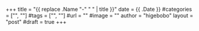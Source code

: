 +++
title = "{{ replace .Name "-" " " | title }}"
date = {{ .Date }}
#categories = ["", ""]
#tags = ["", ""]
#url = ""
#image = ""
author = "higebobo"
layout = "post"
#draft = true
+++
